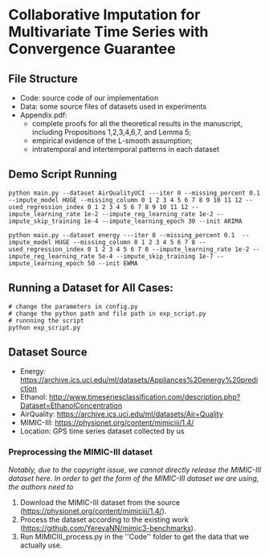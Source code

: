 # Collaborative Imputation for Multivariate Time Series with Convergence Guarantee


## File Structure

+ Code: source code of our implementation
+ Data: some source files of datasets used in experiments
+ Appendix.pdf: 
  - complete proofs for all the theoretical results in the manuscript, including Propositions 1,2,3,4,6,7, and Lemma 5; 
  - empirical evidence of the L-smooth assumption; 
  - intratemporal and intertemporal patterns in each dataset

## Demo Script Running
```
python main.py --dataset AirQualityUCI ---iter 0 --missing_percent 0.1  --impute_model HUGE --missing_column 0 1 2 3 4 5 6 7 8 9 10 11 12 --used_regression_index 0 1 2 3 4 5 6 7 8 9 10 11 12 --impute_learning_rate 1e-2 --impute_reg_learning_rate 1e-2 --impute_skip_training 1e-4 --impute_learning_epoch 30 --init ARIMA
```

```
python main.py --dataset energy ---iter 0 --missing_percent 0.1  --impute_model HUGE --missing_column 0 1 2 3 4 5 6 7 8 --used_regression_index 0 1 2 3 4 5 6 7 8 --impute_learning_rate 1e-2 --impute_reg_learning_rate 5e-4 --impute_skip_training 1e-7 --impute_learning_epoch 50 --init EWMA
```

## Running a Dataset for All Cases:
```
# change the parameters in config.py
# change the python path and file path in exp_script.py
# runnning the script
python exp_script.py
```

## Dataset Source
* Energy: https://archive.ics.uci.edu/ml/datasets/Appliances%20energy%20prediction
* Ethanol: http://www.timeseriesclassification.com/description.php?Dataset=EthanolConcentration
* AirQuality: https://archive.ics.uci.edu/ml/datasets/Air+Quality
* MIMIC-III: https://physionet.org/content/mimiciii/1.4/
* Location: GPS time series dataset collected by us 

### Preprocessing the MIMIC-III dataset
*Notably, due to the copyright issue, we cannot directly release the MIMIC-III dataset here. In order to get the form of the MIMIC-III dataset we are using, the authors need to*
1. Download the MIMIC-III dataset from the source (https://physionet.org/content/mimiciii/1.4/).
2. Process the dataset according to the existing work (https://github.com/YerevaNN/mimic3-benchmarks).
3. Run MIMICIII_process.py in the  ''Code'' folder to get the data that we actually use.
